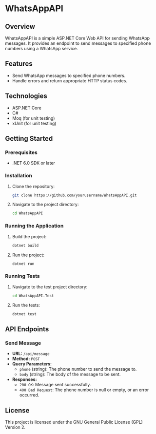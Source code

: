 # WhatsAppAPI

## Overview
WhatsAppAPI is a simple ASP.NET Core Web API for sending WhatsApp messages. It provides an endpoint to send messages to specified phone numbers using a WhatsApp service.

## Features
- Send WhatsApp messages to specified phone numbers.
- Handle errors and return appropriate HTTP status codes.

## Technologies
- ASP.NET Core
- C#
- Moq (for unit testing)
- xUnit (for unit testing)

## Getting Started

### Prerequisites
- .NET 6.0 SDK or later

### Installation
1. Clone the repository:
    ```sh
    git clone https://github.com/yourusername/WhatsAppAPI.git
    ```
2. Navigate to the project directory:
    ```sh
    cd WhatsAppAPI
    ```

### Running the Application
1. Build the project:
    ```sh
    dotnet build
    ```
2. Run the project:
    ```sh
    dotnet run
    ```

### Running Tests
1. Navigate to the test project directory:
    ```sh
    cd WhatsAppAPI.Test
    ```
2. Run the tests:
    ```sh
    dotnet test
    ```

## API Endpoints

### Send Message
- **URL:** `/api/message`
- **Method:** `POST`
- **Query Parameters:**
    - `phone` (string): The phone number to send the message to.
    - `body` (string): The body of the message to be sent.
- **Responses:**
    - `200 OK`: Message sent successfully.
    - `400 Bad Request`: The phone number is null or empty, or an error occurred.

## License
This project is licensed under the GNU General Public License (GPL) Version 2.
